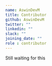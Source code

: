 ```yaml
---
name: AswinDevM
title: Contributor
github: AswinDevM
twitter: ""
linkedin: ""
slack: ""
joining_date: ""
role : contributor
---
```


Still waiting for this

